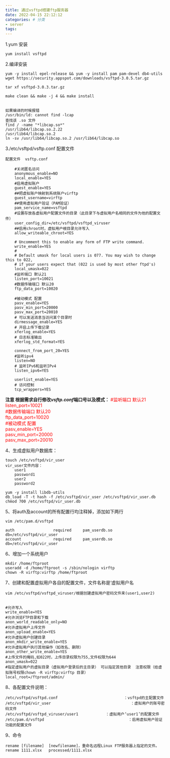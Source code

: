 ```yaml
---
title: 通过vsftpd搭建ftp服务器
date: 2022-04-15 22:12:12
categories: # 分类
- server
tags:
---
```


1.yum 安装

    yum install vsftpd


2.编译安装

    yum -y install epel-release && yum -y install pam pam-devel db4-utils
    wget https://security.appspot.com/downloads/vsftpd-3.0.5.tar.gz

    tar xf vsftpd-3.0.3.tar.gz
    
    make clean && make -j 4 && make install


    如果编译的时候报错
    /usr/bin/ld: cannot find -lcap
    查找该 .so 文件
    find / -name "*libcap.so*"
    /usr/lib64/libcap.so.2.22
    /usr/lib64/libcap.so.2
    ln -sv /usr/lib64/libcap.so.2 /usr/lib64/libcap.so
    
    
    
3./etc/vsftpd/vsftp.conf  配置文件    

    配置文件  vsftp.conf 

```
    #关闭匿名访问
    anonymous_enable=NO
    local_enable=YES
    #启用虚拟账户
    guest_enable=YES
    ##把虚拟账户映射到系统账户virftp
    guest_username=virftp
    ##使用虚拟用户验证（PAM验证）
    pam_service_name=vsftpd
    #设置存放各虚拟用户配置文件的目录（此目录下与虚拟用户名相同的文件为他的配置文件）
    user_config_dir=/etc/vsftpd/vsftpd_viruser
    ##启用chroot时，虚拟用户根目录允许写入
    allow_writeable_chroot=YES
    
    # Uncomment this to enable any form of FTP write command.
    write_enable=YES
    #
    # Default umask for local users is 077. You may wish to change this to 022,
    # if your users expect that (022 is used by most other ftpd's)
    local_umask=022
    #监听端口 默认21
    listen_port=10021
    #数据传输端口 默认20
    ftp_data_port=10020
    
    #被动模式 配置
    pasv_enable=YES
    pasv_min_port=20000
    pasv_max_port=20010
    # 可以发送消息当访问某个目录时
    dirmessage_enable=YES
    # 开启上传下载记录
    xferlog_enable=YES
    # 日志标准输出
    xferlog_std_format=YES
    
    connect_from_port_20=YES
    #监听ipv4
    listen=NO
    # 监听IPv6和监听IPv4
    listen_ipv6=YES

    userlist_enable=YES
    # 访问控制
    tcp_wrappers=YES
```
**注意 根据需求自行修改<b><i>vsftp.conf</i></b>端口号以及模式：**
<font color="#FF0000">#监听端口 默认21<br/>listen_port=10021<br/>#数据传输端口 默认20<br/>ftp_data_port=10020<br/>#被动模式 配置<br/>pasv_enable=YES<br/>pasv_min_port=20000<br/> pasv_max_port=20010<br/></font> 




4、生成虚拟用户数据库：

    touch /etc/vsftpd/vir_user
    vir_user文件内容：
        user1
        password1
        user2
        password2

    yum -y install libdb-utils
    db_load -T -t hash -f /etc/vsftpd/vir_user /etc/vsftpd/vir_user.db
    chmod 700 /etc/vsftpd/vir_user.db


5、将auth及account的所有配置行均注释掉，添加如下两行
```
vim /etc/pam.d/vsftpd

auth                 required     pam_userdb.so   db=/etc/vsftpd/vir_user 
account              required     pam_userdb.so   db=/etc/vsftpd/vir_user
```

6、增加一个系统用户
```
mkdir /home/ftproot
useradd -d /home/ftproot -s /sbin/nologin virftp
chown -R virftp:virftp /home/ftproot
```

7、创建和配置虚拟用户各自的配置文件，文件名称是‘虚拟用户名
```
vim /etc/vsftpd/vsftpd_viruser/根据创建虚拟用户密码文件来(user1,user2)


#允许写入
write_enable=YES
#允许浏览FTP目录和下载
anon_world_readable_only=NO
#允许虚拟用户上传文件
anon_upload_enable=YES
#允许虚拟用户创建目录
anon_mkdir_write_enable=YES
#允许虚拟用户执行其他操作（如改名、删除）
anon_other_write_enable=YES
#上传文件的掩码,如022时，上传目录权限为755,文件权限为644
anon_umask=022
#指定虚拟用户的虚拟目录（虚拟用户登录后的主目录） 可以指定其他目录  注意权限（给虚拟账号权限chown -R virftp:virftp 目录）
local_root=/ftproot/admin/

```

8、各配置文件说明：

    /etc/vsftpd/vsftpd.conf                             ：vsftpd的主配置文件
    /etc/vsftpd/vir_user                                   ：虚拟用户的账号密码文件  
    /etc/vsftpd/vsftpd_viruser/user1            ：虚拟用户‘user1’的配置文件
    /etc/pam.d/vsftpd                                     ：启用虚拟用户验证功能的配置文件
  


9、命令

    rename [filename]  [newfilename]，重命名远程Linux FTP服务器上指定的文件｡
    rename 1111.xlsx   processed/1111.xlsx